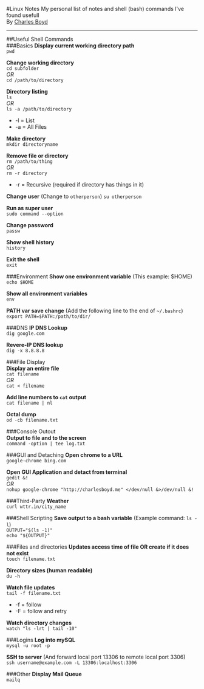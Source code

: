 #Linux Notes
My personal list of notes and shell (bash) commands I've found usefull  
By [Charles Boyd](http://charlesboyd.me/?ref=github-linuxnotes)  


---
    
    
##Useful Shell Commands  
###Basics
**Display current working directory path**  
`pwd`  

**Change working directory**  
`cd subfolder`  
*OR*  
`cd /path/to/directory`  

**Directory listing**  
`ls`  
*OR*  
`ls -a /path/to/directory`  
* -l = List  
* -a = All Files  

**Make directory**  
`mkdir directoryname`  

**Remove file or directory**  
`rm /path/to/thing`  
*OR*  
`rm -r directory`  
* -r = Recursive (required if directory has things in it) 

**Change user** (Change to `otherperson`) 
`su otherperson`  

**Run as super user**  
`sudo command --option`  

**Change password**  
`passw`  

**Show shell history**  
`history`  

**Exit the shell**  
`exit` 

###Environment
**Show one environment variable** (This example: $HOME)  
`echo $HOME`  

**Show all  environment variables**  
`env`  

**PATH var save change** (Add the following line to the end of `~/.bashrc`)  
`export PATH=$PATH:/path/to/dir/`  


###DNS
**IP DNS Lookup**  
`dig google.com`  

**Revere-IP DNS lookup**  
`dig -x 8.8.8.8`  


###File Display  
**Display an entire file**  
`cat filename`  
*OR*  
`cat < filename`  

**Add line numbers to `cat` output**  
`cat filename | nl`

**Octal dump**  
`od -cb filename.txt`

###Console Outout  
**Output to file and to the screen**  
`command -option | tee log.txt`

###GUI and Detaching
**Open chrome to a URL**  
`google-chrome bing.com`  

**Open GUI Application and detact from terminal**  
`gedit &!`  
*OR*  
`nohup google-chrome "http://charlesboyd.me" </dev/null &>/dev/null &!`  

###Third-Party
**Weather**  
`curl wttr.in/city_name`  
  
###Shell Scripting
**Save output to a bash variable** (Example command: `ls -l`)  
`OUTPUT="$(ls -1)"`  
`echo "${OUTPUT}"`  
  
###Files and directories
**Updates access time of file OR create if it does not exist**  
`touch filename.txt`

**Directory sizes (human readable)**  
`du -h`

**Watch file updates**  
`tail -f filename.txt`  
* -f = follow   
* -F = follow and retry

**Watch directory changes**  
`watch "ls -lrt | tail -10"`  


###Logins
**Log into mySQL**  
`mysql -u root -p`  

**SSH to server** (And forward local port 13306 to remote local port 3306)  
`ssh username@example.com -L 13306:localhost:3306`


###Other
**Display Mail Queue**  
`mailq`  

